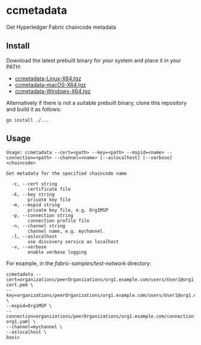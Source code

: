 # ccmetadata

Get Hyperledger Fabric chaincode metadata

## Install

Download the latest prebuilt binary for your system and place it in your PATH:

- [ccmetadata-Linux-X64.tgz](https://github.com/hyperledgendary/ccmetadata/releases/latest/download/ccmetadata-Linux-X64.tgz)
- [ccmetadata-macOS-X64.tgz](https://github.com/hyperledgendary/ccmetadata/releases/latest/download/ccmetadata-macOS-X64.tgz)
- [ccmetadata-Windows-X64.tgz](https://github.com/hyperledgendary/ccmetadata/releases/latest/download/ccmetadata-Windows-X64.tgz)

Alternatively if there is not a suitable prebuilt binary, clone this repository and build it as follows:

```
go install ./...
```

## Usage

```
Usage: ccmetadata --cert=<path> --key=<path> --mspid=<name> --connection=<path> --channel=<name> [--aslocalhost] [--verbose] <chaincode>

Get metadata for the specified chaincode name

  -c, --cert string
        certificate file
  -k, --key string
        private key file
  -m, --mspid string
        private key file, e.g. Org1MSP
  -p, --connection string
        connection profile file
  -n, --channel string
        channel name, e.g. mychannel
  -l, --aslocalhost
        use discovery service as localhost
  -v, --verbose
        enable verbose logging
```

For example, in the _fabric-samples/test-network_ directory:

```
ccmetadata --cert=organizations/peerOrganizations/org1.example.com/users/User1@org1.example.com/msp/signcerts/User1@org1.example.com-cert.pem \
--key=organizations/peerOrganizations/org1.example.com/users/User1@org1.example.com/msp/keystore/priv_sk \
--mspid=Org1MSP \
--connection=organizations/peerOrganizations/org1.example.com/connection-org1.yaml \
--channel=mychannel \
--aslocalhost \
basic
```
